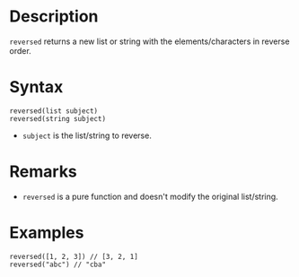 # Description

`reversed` returns a new list or string with the elements/characters in reverse order.

# Syntax

```step
reversed(list subject)
reversed(string subject)
```

- `subject` is the list/string to reverse.

# Remarks

- `reversed` is a pure function and doesn't modify the original list/string.

# Examples

```step
reversed([1, 2, 3]) // [3, 2, 1]
reversed("abc") // "cba"
```
